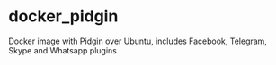 # docker_pidgin
Docker image with Pidgin over Ubuntu, includes Facebook, Telegram, Skype and Whatsapp plugins
